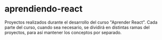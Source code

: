 # aprendiendo-react
Proyectos realizados durante el desarrollo del curso "Aprender React". Cada parte del curso, cuando sea necesario, se dividirá en distintas ramas del proyectos, para así mantener los conceptos por separado.
